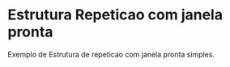# Estrutura Repeticao com janela pronta
 Exemplo de Estrutura de repeticao com janela pronta simples. 

